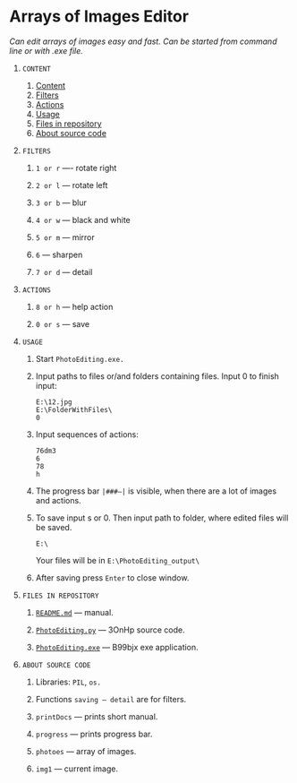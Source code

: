 # Arrays of Images Editor

*Can edit arrays of images easy and fast. Can be started from command line or with .exe file.*

 
1. ```CONTENT```<a name="CONTENT"></a>

    1. [Content](#CONTENT)
    1. [Filters](#FILTERS)
    1. [Actions](#ACTIONS)
    1. [Usage](#USAGE)
    1. [Files in repository](#FILESINREPOSITORY)
    1. [About source code](#ABOUTSOURCECODE)


1. ```FILTERS```<a name="FILTERS"></a> 

    1. ```1 or r``` —- rotate right

    1. ```2 or l``` — rotate left

    1. ```3 or b``` — blur

    1. ```4 or w``` — black and white

    1. ```5 or m``` — mirror

    1. ```6``` — sharpen

    1. ```7 or d``` — detail


1. ```ACTIONS```<a name="ACTIONS"></a> 

    1. ```8 or h``` — help action

    1. ```0 or s``` — save


1. ```USAGE```<a name="USAGE"></a> 
    
    1. Start ```PhotoEditing.exe.```
    1. Input paths to files or/and folders containing files. Input 0 to finish input:
        ```
        E:\12.jpg
        E:\FolderWithFiles\
        0
        ```
    1. Input sequences of actions:
        
        ```
        76dm3
        6
        78
        h
        ```
    1. The progress bar ```|###—|``` is visible, when there are a lot of images and actions.
    1. To save input s or 0. Then input path to folder, where edited files will be saved.
        ```
        E:\
        ```
        Your files will be in ```E:\PhotoEditing_output\```
    1. After saving press ```Enter``` to close window.


1. ```FILES IN REPOSITORY```<a name="FILESINREPOSITORY"></a> 

    1. [```README.md```](https://github.com/123abc1920/EditArraysOfPhotoes/blob/main/README.md) — manual.

    1. [```PhotoEditing.py```](https://github.com/123abc1920/EditArraysOfPhotoes/blob/main/PhotoEditing.py) — 3OnHp source code.

    1. [```PhotoEditing.exe```](https://github.com/123abc1920/EditArraysOfPhotoes/blob/main/PhotoEditing.exe) — B99bjx exe application.


1. ```ABOUT SOURCE CODE```<a name="ABOUTSOURCECODE"></a> 

    1. Libraries: ```PIL```, ```os.```

    1. Functions ```saving — detail``` are for filters.

    1. ```printDocs``` — prints short manual.

    1. ```progress``` — prints progress bar.

    1. ```photoes``` — array of images.

    1. ```img1``` — current image.
